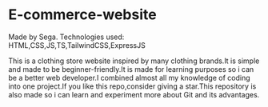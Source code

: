 # E-commerce-website

Made by Sega.
Technologies used: HTML,CSS,JS,TS,TailwindCSS,ExpressJS

This is a clothing store website inspired by many clothing brands.It is simple and made to be beginner-friendly.It is made for learning purposes so i can be a better web developer.I combined almost all my knowledge of coding into one project.If you like this repo,consider giving a star.This repository is also made so i can learn and experiment more about Git and its advantages.
